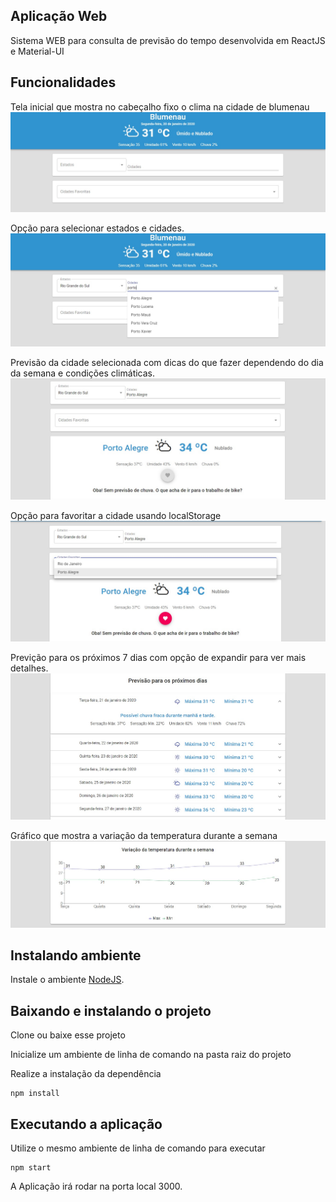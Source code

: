 ## Aplicação Web

Sistema WEB para consulta de previsão do tempo desenvolvida em ReactJS e Material-UI

## Funcionalidades

Tela inicial que mostra no cabeçalho fixo o clima na cidade de blumenau
![](/src/images/print1.jpg)

Opção para selecionar estados e cidades. 
![](/src/images/print2.jpg)

Previsão da cidade selecionada com dicas do que fazer dependendo do dia da semana e condições climáticas.
![](/src/images/print3.jpg)

Opção para favoritar a cidade usando localStorage
![](/src/images/print4.jpg)

Previção para os próximos 7 dias com opção de expandir para ver mais detalhes.
![](/src/images/print5.jpg)

Gráfico que mostra a variação da temperatura durante a semana
![](/src/images/print6.jpg)

## Instalando ambiente

Instale o ambiente [NodeJS](https://nodejs.org/en/).

## Baixando e instalando o projeto

Clone ou baixe esse projeto

Inicialize um ambiente de linha de comando na pasta raiz do projeto

Realize a instalação da dependência

```
npm install
```

## Executando a aplicação

Utilize o mesmo ambiente de linha de comando para executar

```
npm start
```

A Aplicação irá rodar na porta local 3000.


